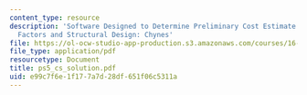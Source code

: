 ```yaml
---
content_type: resource
description: 'Software Designed to Determine Preliminary Cost Estimate Based on Human
  Factors and Structural Design: Chynes'
file: https://ol-ocw-studio-app-production.s3.amazonaws.com/courses/16-851-satellite-engineering-fall-2003/e99c7f6e1f177a7d28df651f06c5311a_ps5_cs_solution.pdf
file_type: application/pdf
resourcetype: Document
title: ps5_cs_solution.pdf
uid: e99c7f6e-1f17-7a7d-28df-651f06c5311a
---
```

